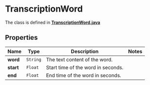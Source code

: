 

# TranscriptionWord

The class is defined in **[TranscriptionWord.java](../../src/main/java/org/openapitools/model/TranscriptionWord.java)**

## Properties

Name | Type | Description | Notes
------------ | ------------- | ------------- | -------------
**word** | `String` | The text content of the word. | 
**start** | `Float` | Start time of the word in seconds. | 
**end** | `Float` | End time of the word in seconds. | 





